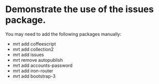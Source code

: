 # Demonstrate the use of the issues package.

You may need to add the following packages manually:

* mrt add coffeescript
* mrt add collection2
* mrt add issues
* mrt remove autopublish
* mrt add accounts-password
* mrt add iron-router
* mrt add bootstrap-3